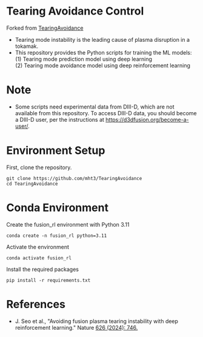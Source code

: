 # Tearing Avoidance Control

Forked from [TearingAvoidance](https://github.com/PlasmaControl/TearingAvoidance)

- Tearing mode instability is the leading cause of plasma disruption in a tokamak.
- This repository provides the Python scripts for training the ML models:\
  (1) Tearing mode prediction model using deep learning\
  (2) Tearing mode avoidance model using deep reinforcement learning

# Note
- Some scripts need experimental data from DIII-D, which are not available from this repository.   To access DIII-D data, you should become a DIII-D user, per the instructions at https://d3dfusion.org/become-a-user/.

# Environment Setup
First, clone the repository.
```
git clone https://github.com/mht3/TearingAvoidance
cd TearingAvoidance
```
# Conda Environment

Create the fusion_rl environment with Python 3.11
```
conda create -n fusion_rl python=3.11
```

Activate the environment
```
conda activate fusion_rl
```

Install the required packages
```
pip install -r requirements.txt
```

# References
- J. Seo et al., "Avoiding fusion plasma tearing instability with deep reinforcement learning." Nature [626 (2024): 746.](https://www.nature.com/articles/s41586-024-07024-9)
